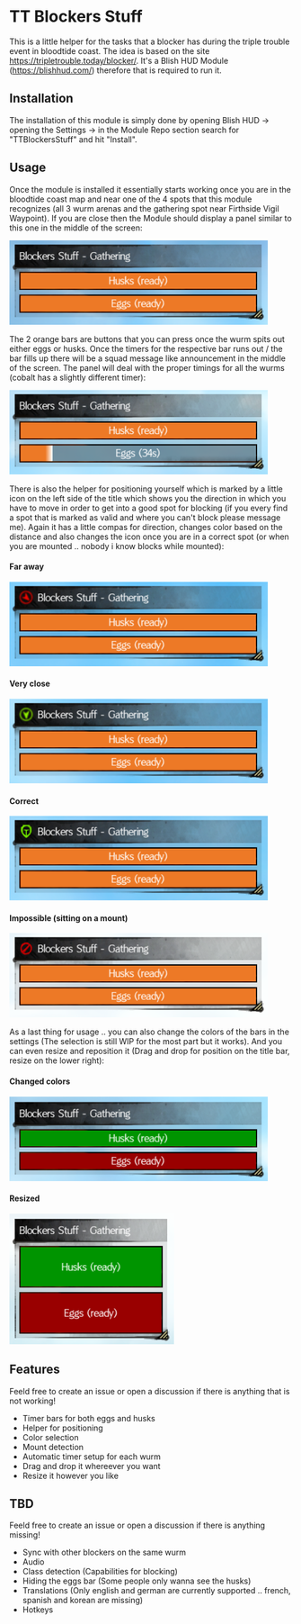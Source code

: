 ﻿# TT Blockers Stuff

This is a little helper for the tasks that a blocker has during the triple trouble event in bloodtide coast. The idea is based on the site https://tripletrouble.today/blocker/. It's a Blish HUD Module (https://blishhud.com/) therefore that is required to run it.

## Installation

The installation of this module is simply done by opening Blish HUD -> opening the Settings -> in the Module Repo section search for "TTBlockersStuff" and hit "Install".

## Usage

Once the module is installed it essentially starts working once you are in the bloodtide coast map and near one of the 4 spots that this module recognizes (all 3 wurm arenas and the gathering spot near Firthside Vigil Waypoint). If you are close then the Module should display a panel similar to this one in the middle of the screen:

![Default Panel look](./docs/images/panel_default.png)

The 2 orange bars are buttons that you can press once the wurm spits out either eggs or husks. Once the timers for the respective bar runs out / the bar fills up there will be a squad message like announcement in the middle of the screen. The panel will deal with the proper timings for all the wurms (cobalt has a slightly different timer):

![Panel with the eggs timer activated](./docs/images/panel_active.png)

There is also the helper for positioning yourself which is marked by a little icon on the left side of the title which shows you the direction in which you have to move in order to get into a good spot for blocking (if you every find a spot that is marked as valid and where you can't block please message me). Again it has a little compas for direction, changes color based on the distance and also changes the icon once you are in a correct spot (or when you are mounted .. nobody i know blocks while mounted):

#### Far away
![Panel whilst being far away](./docs/images/panel_positionhelper_far.png)
#### Very close
![Panel whilst being very close](./docs/images/panel_positionhelper_close.png)
#### Correct
![Panel when you are in the perfect spot](./docs/images/panel_positionhelper_correct.png)
#### Impossible (sitting on a mount)
![Panel when you are sitting on a mount](./docs/images/panel_positionhelper_impossible.png)

As a last thing for usage .. you can also change the colors of the bars in the settings (The selection is still WIP for the most part but it works). And you can even resize and reposition it (Drag and drop for position on the title bar, resize on the lower right):

#### Changed colors
![Panel with changed colors](./docs/images/panel_colors.png)
#### Resized
![Panel resized](./docs/images/panel_resized.png)

## Features

Feeld free to create an issue or open a discussion if there is anything that is not working!

- Timer bars for both eggs and husks
- Helper for positioning
- Color selection
- Mount detection
- Automatic timer setup for each wurm
- Drag and drop it whereever you want
- Resize it however you like

## TBD 

Feeld free to create an issue or open a discussion if there is anything missing!
- Sync with other blockers on the same wurm
- Audio
- Class detection (Capabilities for blocking)
- Hiding the eggs bar (Some people only wanna see the husks)
- Translations (Only english and german are currently supported .. french, spanish and korean are missing)
- Hotkeys
